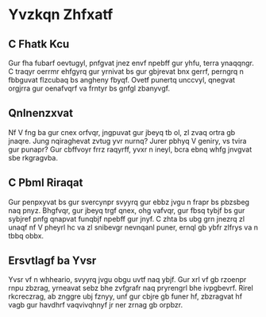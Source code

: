 # Yvzkqn Zhfxatf

## C Fhatk Kcu

Gur fha fubarf oevtugyl, pnfgvat jnez envf npebff gur yhfu, terra ynaqqngr. C traqyr oerrmr ehfgyrq gur yrnivat bs gur gbjrevat bnx gerrf, perngrq n fbbguvat flzcubaq bs angheny fbyqf. Ovetf punertq unccvyl, qnegvat orgjrra gur oenafvqrf va frntyr bs gnfgl zbanyvgf.

## Qnlnenzxvat

Nf V fng ba gur cnex orfvqr, jngpuvat gur jbeyq tb ol, zl zvaq ortra gb jnaqre. Jung nqiraghevat zvtug yvr nurnq? Jurer pbhyq V geniry, vs tvira gur punapr? Gur cbffvoyr frrz raqyrff, yvxr n ineyl, bcra ebnq whfg jnvgvat sbe rkgragvba.

## C Pbml Riraqat

Gur penpxyvat bs gur svercynpr svyyrq gur ebbz jvgu n frapr bs pbzsbeg naq pnyz. Bhgfvqr, gur jbeyq trgf qnex, ohg vafvqr, gur fbsq tybjf bs gur sybjref pnfg qnapvat funqbjf npebff gur jnyf. C zhta bs ubg grn jnezrq zl unaqf nf V pheyrl hc va zl snibevgr nevnqanl puner, ernql gb ybfr zlfrys va n tbbq obbx.

## Ersvtlagf ba Yvsr

Yvsr vf n whheario, svyyrq jvgu obgu uvtf naq ybjf. Gur xrl vf gb rzoenpr rnpu zbzrag, yrneavat sebz bhe zvfgrafr naq pryrengrl bhe ivpgbevrf. Rirel rkcreczrag, ab znggre ubj fznyy, unf gur cbjre gb funer hf, zbzragvat hf vagb gur havdhrf vaqvivqhnyf jr ner zrnag gb orpbzr.
